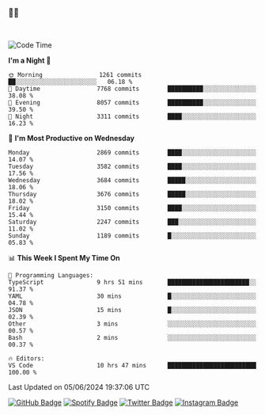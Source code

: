 ### 🤙🍺

<!-- <a href="https://github-readme-stats.vercel.app/api?username=hzak2xx&count_private=true&show_icons=true&theme=dracula">
  <img align="center" src="https://github-readme-stats.vercel.app/api?username=hzak2xx&count_private=true&show_icons=true&theme=dracula" />
</a>
</br> -->
</br>

<!--START_SECTION:waka-->
![Code Time](http://img.shields.io/badge/Code%20Time-3%2C376%20hrs%2058%20mins-blue)

**I'm a Night 🦉** 

```text
🌞 Morning                1261 commits        ██░░░░░░░░░░░░░░░░░░░░░░░   06.18 % 
🌆 Daytime                7768 commits        ██████████░░░░░░░░░░░░░░░   38.08 % 
🌃 Evening                8057 commits        ██████████░░░░░░░░░░░░░░░   39.50 % 
🌙 Night                  3311 commits        ████░░░░░░░░░░░░░░░░░░░░░   16.23 % 
```
📅 **I'm Most Productive on Wednesday** 

```text
Monday                   2869 commits        ████░░░░░░░░░░░░░░░░░░░░░   14.07 % 
Tuesday                  3582 commits        ████░░░░░░░░░░░░░░░░░░░░░   17.56 % 
Wednesday                3684 commits        █████░░░░░░░░░░░░░░░░░░░░   18.06 % 
Thursday                 3676 commits        █████░░░░░░░░░░░░░░░░░░░░   18.02 % 
Friday                   3150 commits        ████░░░░░░░░░░░░░░░░░░░░░   15.44 % 
Saturday                 2247 commits        ███░░░░░░░░░░░░░░░░░░░░░░   11.02 % 
Sunday                   1189 commits        █░░░░░░░░░░░░░░░░░░░░░░░░   05.83 % 
```


📊 **This Week I Spent My Time On** 

```text
💬 Programming Languages: 
TypeScript               9 hrs 51 mins       ███████████████████████░░   91.37 % 
YAML                     30 mins             █░░░░░░░░░░░░░░░░░░░░░░░░   04.78 % 
JSON                     15 mins             █░░░░░░░░░░░░░░░░░░░░░░░░   02.39 % 
Other                    3 mins              ░░░░░░░░░░░░░░░░░░░░░░░░░   00.57 % 
Bash                     2 mins              ░░░░░░░░░░░░░░░░░░░░░░░░░   00.37 % 

🔥 Editors: 
VS Code                  10 hrs 47 mins      █████████████████████████   100.00 % 
```


 Last Updated on 05/06/2024 19:37:06 UTC
<!--END_SECTION:waka-->

[![GitHub Badge](https://img.shields.io/badge/GitHub-100000?style=for-the-badge&logo=github&logoColor=white)](https://github.com/hzak2xx)
[![Spotify Badge](https://img.shields.io/badge/Spotify-1ED760?&style=for-the-badge&logo=spotify&logoColor=white)](https://open.spotify.com/user/uf90s6sbbh75a1mt44clkhkvf)
[![Twitter Badge](https://img.shields.io/badge/Twitter-1DA1F2?style=for-the-badge&logo=twitter&logoColor=white)](https://twitter.com/hzak2xx)
[![Instagram Badge](https://img.shields.io/badge/Instagram-E4405F?style=for-the-badge&logo=instagram&logoColor=white)](https://www.instagram.com/hzak2xx/)
